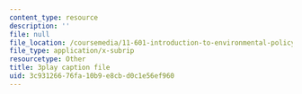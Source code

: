 ```yaml
---
content_type: resource
description: ''
file: null
file_location: /coursemedia/11-601-introduction-to-environmental-policy-and-planning-fall-2016/3c93126676fa10b9e8cbd0c1e56ef960_A76FlzncnbU.srt
file_type: application/x-subrip
resourcetype: Other
title: 3play caption file
uid: 3c931266-76fa-10b9-e8cb-d0c1e56ef960
---
```

